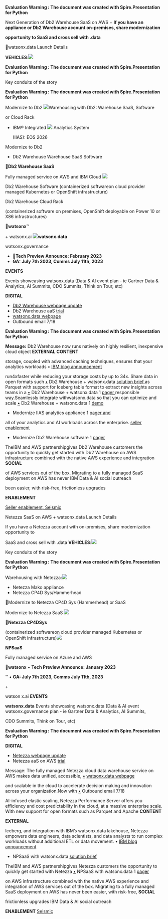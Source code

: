 ﻿**Evaluation Warning : The document was created with Spire.Presentation for Python**

Next Generation of Db2 Warehouse SaaS on AWS + **If you have an appliance or Db2 Warehouse account on-premises, share modernization** 

**opportunity to SaaS and cross sell with .data**  

watsonx.data Launch Details

**VEHICLES**:![](Aspose.Words.ff02a6cd-3f93-4dc5-b39c-438924403828.001.png)

**Evaluation Warning : The document was created with Spire.Presentation for Python**

Key conduits of the story

**Evaluation Warning : The document was created with Spire.Presentation for Python**

Modernize to Db2 ![](Aspose.Words.ff02a6cd-3f93-4dc5-b39c-438924403828.002.png)Warehousing with Db2:  Warehouse SaaS, Software 

or Cloud Rack

- IBM® Integrated  ![](Aspose.Words.ff02a6cd-3f93-4dc5-b39c-438924403828.003.png) Analytics System 

  (IIAS): EOS 2026

Modernize to Db2 

- Db2 Warehouse  Warehouse SaaS Software

**Db2 Warehouse SaaS**

Fully managed service on AWS and IBM Cloud ![](Aspose.Words.ff02a6cd-3f93-4dc5-b39c-438924403828.004.png)

Db2 Warehouse Software (containerized softwareon cloud provider managed Kubernetes or OpenShift infrastructure)

Db2 Warehouse Cloud Rack

(containerized software on premises, OpenShift deployable on Power 10 or X86 infrastructures)

**watsonx**™

\+ watsonx.ai ![](Aspose.Words.ff02a6cd-3f93-4dc5-b39c-438924403828.005.png)**watsonx.data**

watsonx.governance

- **Tech Preview Announce: February  2023**
- **GA: July 7th 2023, Comms July 11th, 2023** 

**EVENTS** 

Events showcasing watsonx.data (Data & AI event plan - ie Gartner Data & Analytics, AI Summits, CDO Summits, Think on Tour, etc) 

**DIGITAL** 

- [Db2 Warehouse webpage update](https://www.ibm.com/products/db2/warehouse)
- Db2 Warehouse aaS [trial](https://cloud.ibm.com/registration/premium1?target=/catalog/services/db2-warehouse&cm_mmca1=000030YW&cm_mmca2=DAFWW&S_PKG=ov34433&uucid=0040c3e10b80999b&cm_sp=cloud-product---onpagenav-ibmcloudplatform_db2-warehouse-on-cloud---bm_nsl_customize_leadspace)
- [watsonx.data webpage ](https://www.ibm.com/products/watsonx-data)
- Outbound email 7/18

**Evaluation Warning : The document was created with Spire.Presentation for Python**

**Message:** Db2 Warehouse now runs natively on highly resilient, inexpensive cloud object  **EXTERNAL CONTENT**

storage, coupled with advanced caching techniques, ensures that your analytics workloads  • [IBM blog announcement](https://www.ibm.com/blog/announcement/introducing-the-next-generation-of-db2-warehouse-built-for-always-on-mission-critical-workloads)

run4xfaster while reducing your storage costs by up to 34x. Share data in open formats such  [•](https://www.ibm.com/blog/announcement/introducing-the-next-generation-of-db2-warehouse-built-for-always-on-mission-critical-workloads) Db2 Warehouse + watsonx.data [solution brief ](https://ibm.seismic.com/Link/Content/DC6PhM889G7fg8cMJWfqjG7RJGdP)as Parquet with support for Iceberg table format to extract new insights across teams in a  [•](https://ibm.seismic.com/Link/Content/DC6PhM889G7fg8cMJWfqjG7RJGdP) Db2 Warehouse + watsonx.data 1 [pager ](https://ibm.seismic.com/app?ContentId=4a9491b5-7421-4814-84c8-2cec5a3b8402#/doccenter/861ea1fd-99e0-44d7-9135-85412e5c28d1/doc/%252Fdd3359e5f7-a856-a91b-7688-41024b2ac637%252FdfNTY4NmVhOWItY2RkNS04ZWY3LTZkNzItZTQwZjczMWUyMjk1%252CPT0%253D%252CRGF0YSBhbmQgQUk%253D%252FdfOthers%252FdfOTRiYmU4NTQtNWY4NC03Y2QyLWZjYWUtOGIxYmFmZjkyZThk%252CPT0%253D%252CUHJvZHVjdC9Tb2x1dGlvbiBCcmllZiBvciBHdWlkZQ%253D%253D%252Flfc22bb363-7560-4cc3-b33b-d541939a9f13//?mode=view&parentPath=sessionStorage)responsible way.Seamlessly integrate withwatsonx.data so that you can optimize and scale  [•](https://ibm.seismic.com/app?ContentId=4a9491b5-7421-4814-84c8-2cec5a3b8402#/doccenter/861ea1fd-99e0-44d7-9135-85412e5c28d1/doc/%252Fdd3359e5f7-a856-a91b-7688-41024b2ac637%252FdfNTY4NmVhOWItY2RkNS04ZWY3LTZkNzItZTQwZjczMWUyMjk1%252CPT0%253D%252CRGF0YSBhbmQgQUk%253D%252FdfOthers%252FdfOTRiYmU4NTQtNWY4NC03Y2QyLWZjYWUtOGIxYmFmZjkyZThk%252CPT0%253D%252CUHJvZHVjdC9Tb2x1dGlvbiBCcmllZiBvciBHdWlkZQ%253D%253D%252Flfc22bb363-7560-4cc3-b33b-d541939a9f13//?mode=view&parentPath=sessionStorage) Db2 Warehouse + watsonx.data 1 [demo](https://mediacenter.ibm.com/media/1_yxa4yv67)

- Modernize IIAS analytics appliance 1 [pager and](https://ibm.seismic.com/Link/Content/DCGQ3CCBVg27qG4DM243WVHdpHbP) 

all of your analytics and AI workloads across the enterprise.  [seller enablement](https://ibm.seismic.com/Link/Content/DCb7DF7qMF8cfG9X2F66m38fWB4d)

- Modernize Db2 Warehouse software 1 [pager](https://ibm.seismic.com/Link/Content/DCGdT3p6MqTj982R8ccFB7VhqMJB)

TheIBM and AWS partnershipgives Db2 Warehouse customers the opportunity to quickly get started with Db2 Warehouse on AWS infrastructure combined with the native AWS experience and integration  **SOCIAL**

of AWS services out of the box. Migrating to a fully managed SaaS deployment on AWS has never  IBM Data & AI social outreach

been easier, with risk-free, frictionless upgrades

**ENABLEMENT** 

[Seller enablement, ](https://ec.yourlearning.ibm.com/w3/playback/10367987)[Seismic](https://ibm.seismic.com/Link/Content/DCm4gXCFjDb6F8TVWgWqjWcD6h28)

Netezza SaaS on AWS + watsonx.data Launch Details

If you have a Netezza account with on-premises, share modernization opportunity to 

SaaS and cross sell with .data   **VEHICLES**:![](Aspose.Words.ff02a6cd-3f93-4dc5-b39c-438924403828.006.png)

Key conduits of the story

**Evaluation Warning : The document was created with Spire.Presentation for Python**

Warehousing with Netezza:![](Aspose.Words.ff02a6cd-3f93-4dc5-b39c-438924403828.007.png)

- Netezza Mako appliance
- Netezza CP4D Sys/Hammerhead

Modernize to Netezza CP4D Sys (Hammerhead) or SaaS 

Modernize to Netezza SaaS ![](Aspose.Words.ff02a6cd-3f93-4dc5-b39c-438924403828.008.png)

**Netezza CP4DSys**

(containerized softwareon cloud provider managed Kubernetes or OpenShift infrastructure)![](Aspose.Words.ff02a6cd-3f93-4dc5-b39c-438924403828.009.png)

**NPSaaS**

Fully managed service on Azure and AWS

**watsonx** • **Tech Preview Announce: January 2023**

™ • **GA: July 7th 2023, Comms July 11th, 2023** 

\+

watson x.ai **EVENTS** 

**watsonx.data** Events showcasing watsonx.data (Data & AI event watsonx.governance plan - ie Gartner Data & Analytics, AI Summits, 

CDO Summits, Think on Tour, etc) 

**Evaluation Warning : The document was created with Spire.Presentation for Python**

**DIGITAL** 

- [Netezza webpage update](https://www.ibm.com/products/netezza)
- Netezza aaS on AWS [trial](https://cloud.ibm.com/nzsaas/create)

Message: The fully managed Netezza cloud data warehouse service on AWS makes data unified, accessible,  [•](https://cloud.ibm.com/nzsaas/create) [watsonx.data webpage ](https://www.ibm.com/products/watsonx-data)

and scalable in the cloud to accelerate decision making and innovation across your organization.Now with  [•](https://www.ibm.com/products/watsonx-data) Outbound email 7/18

AI-infused elastic scaling, Netezza Performance Server offers you efficiency and cost predictability in the cloud, at a massive enterprise scale. With new support for open formats such as Parquet and Apache  **CONTENT**

**EXTERNAL**

Iceberg, and integration with IBM’s watsonx.data lakehouse, Netezza empowers data engineers, data scientists, and data analysts to run complex workloads without additional ETL or data movement.  • [IBM blog announcement](https://www.ibm.com/blog/announcement/ibm-announces-availability-of-the-high-performance-cloud-native-netezza-performance-server-as-a-service-on-aws)

- NPSaaS with watsonx.data [solution brief](https://ibm.seismic.com/Link/Content/DCdFM7gcp2RTB8QF7HVPqcTddCQV)

TheIBM and AWS partnershipgives Netezza customers the opportunity to quickly get started with Netezza  [•](https://ibm.seismic.com/Link/Content/DCdFM7gcp2RTB8QF7HVPqcTddCQV) NPSaaS with watsonx.data 1 [pager](https://ibm.seismic.com/app?ContentId=4a9491b5-7421-4814-84c8-2cec5a3b8402#/doccenter/861ea1fd-99e0-44d7-9135-85412e5c28d1/doc/%252Fdd3359e5f7-a856-a91b-7688-41024b2ac637%252FdfNTY4NmVhOWItY2RkNS04ZWY3LTZkNzItZTQwZjczMWUyMjk1%252CPT0%253D%252CRGF0YSBhbmQgQUk%253D%252FdfOthers%252FdfOTRiYmU4NTQtNWY4NC03Y2QyLWZjYWUtOGIxYmFmZjkyZThk%252CPT0%253D%252CUHJvZHVjdC9Tb2x1dGlvbiBCcmllZiBvciBHdWlkZQ%253D%253D%252Flf6945d2c0-51ac-4155-9e23-6b33e7c33f72//?mode=view&parentPath=sessionStorage)

on AWS infrastructure combined with the native AWS experience and integration of AWS services out of the box. Migrating to a fully managed SaaS deployment on AWS has never been easier, with risk-free,  **SOCIAL**

frictionless upgrades IBM Data & AI social outreach

**ENABLEMENT** [Seismic](https://ibm.seismic.com/Link/Content/DC7gj2B7dMb4GGqBBf7XPHCqmWWV)
